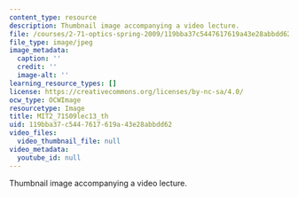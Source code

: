 ```yaml
---
content_type: resource
description: Thumbnail image accompanying a video lecture.
file: /courses/2-71-optics-spring-2009/119bba37c5447617619a43e28abbdd62_MIT2_71S09lec13_th.jpg
file_type: image/jpeg
image_metadata:
  caption: ''
  credit: ''
  image-alt: ''
learning_resource_types: []
license: https://creativecommons.org/licenses/by-nc-sa/4.0/
ocw_type: OCWImage
resourcetype: Image
title: MIT2_71S09lec13_th
uid: 119bba37-c544-7617-619a-43e28abbdd62
video_files:
  video_thumbnail_file: null
video_metadata:
  youtube_id: null
---
```

Thumbnail image accompanying a video lecture.